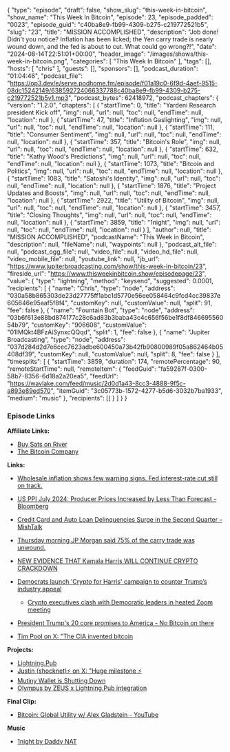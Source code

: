 {
  "type": "episode",
  "draft": false,
  "show_slug": "this-week-in-bitcoin",
  "show_name": "This Week In Bitcoin",
  "episode": 23,
  "episode_padded": "0023",
  "episode_guid": "c40ba8e9-fb99-4309-b275-c219772521b5",
  "slug": "23",
  "title": "MISSION ACCOMPLISHED",
  "description": "Job done! Didn't you notice? Inflation has been licked; the Yen carry trade is nearly wound down, and the fed is about to cut. What could go wrong?!",
  "date": "2024-08-14T22:51:01+00:00",
  "header_image": "/images/shows/this-week-in-bitcoin.png",
  "categories": [
    "This Week In Bitcoin"
  ],
  "tags": [],
  "hosts": [
    "chris"
  ],
  "guests": [],
  "sponsors": [],
  "podcast_duration": "01:04:46",
  "podcast_file": "https://op3.dev/e/serve.podhome.fm/episode/f01a19c0-6f9d-4aef-9515-08dc15242149/638592724066337788c40ba8e9-fb99-4309-b275-c219772521b5v1.mp3",
  "podcast_bytes": 62418972,
  "podcast_chapters": {
    "version": "1.2.0",
    "chapters": [
      {
        "startTime": 0,
        "title": "Yardeni Research president Kick off",
        "img": null,
        "url": null,
        "toc": null,
        "endTime": null,
        "location": null
      },
      {
        "startTime": 47,
        "title": "Inflation Gaslighting",
        "img": null,
        "url": null,
        "toc": null,
        "endTime": null,
        "location": null
      },
      {
        "startTime": 111,
        "title": "Consumer Sentiment",
        "img": null,
        "url": null,
        "toc": null,
        "endTime": null,
        "location": null
      },
      {
        "startTime": 357,
        "title": "Bitcoin's Role",
        "img": null,
        "url": null,
        "toc": null,
        "endTime": null,
        "location": null
      },
      {
        "startTime": 632,
        "title": "Kathy Wood's Predictions",
        "img": null,
        "url": null,
        "toc": null,
        "endTime": null,
        "location": null
      },
      {
        "startTime": 1073,
        "title": "Bitcoin and Politics",
        "img": null,
        "url": null,
        "toc": null,
        "endTime": null,
        "location": null
      },
      {
        "startTime": 1083,
        "title": "Satoshi's Identity",
        "img": null,
        "url": null,
        "toc": null,
        "endTime": null,
        "location": null
      },
      {
        "startTime": 1876,
        "title": "Project Updates and Boosts",
        "img": null,
        "url": null,
        "toc": null,
        "endTime": null,
        "location": null
      },
      {
        "startTime": 2922,
        "title": "Utility of Bitcoin",
        "img": null,
        "url": null,
        "toc": null,
        "endTime": null,
        "location": null
      },
      {
        "startTime": 3457,
        "title": "Closing Thoughts",
        "img": null,
        "url": null,
        "toc": null,
        "endTime": null,
        "location": null
      },
      {
        "startTime": 3859,
        "title": "1night",
        "img": null,
        "url": null,
        "toc": null,
        "endTime": null,
        "location": null
      }
    ],
    "author": null,
    "title": "MISSION ACCOMPLISHED",
    "podcastName": "This Week in Bitcoin",
    "description": null,
    "fileName": null,
    "waypoints": null
  },
  "podcast_alt_file": null,
  "podcast_ogg_file": null,
  "video_file": null,
  "video_hd_file": null,
  "video_mobile_file": null,
  "youtube_link": null,
  "jb_url": "https://www.jupiterbroadcasting.com/show/this-week-in-bitcoin/23",
  "fireside_url": "https://www.thisweekinbitcoin.show/episodepage/23",
  "value": {
    "type": "lightning",
    "method": "keysend",
    "suggested": 0.0001,
    "recipients": [
      {
        "name": "Chris",
        "type": "node",
        "address": "030a58b865303de23d27775ff1abc1d5770e56ee058464c9fcd4cc39837e605646e95aaf5f8f4",
        "customKey": null,
        "customValue": null,
        "split": 91,
        "fee": false
      },
      {
        "name": "Fountain Bot",
        "type": "node",
        "address": "03b6f613e88bd874177c28c6ad83b3baba43c4c656f56be1f8df84669556054b79",
        "customKey": "906608",
        "customValue": "01IMQkt4BFzAiSynxcQQqd",
        "split": 1,
        "fee": false
      },
      {
        "name": "Jupiter Broadcasting",
        "type": "node",
        "address": "037d284d2d7e6cec7623adbe600450a73b42fb90800989f05a862464b05408df39",
        "customKey": null,
        "customValue": null,
        "split": 8,
        "fee": false
      }
    ],
    "timesplits": [
      {
        "startTime": 3859,
        "duration": 174,
        "remotePercentage": 90,
        "remoteStartTime": null,
        "remoteItem": {
          "feedGuid": "fa59287f-0300-58b7-8356-6d18a2a20ea5",
          "feedUrl": "https://wavlake.com/feed/music/2d0d1a43-8cc3-4888-9f5c-a893e89ed570",
          "itemGuid": "3c05773b-1572-4277-b5d6-3032b7ba1933",
          "medium": "music"
        },
        "recipients": []
      }
    ]
  }
}


### Episode Links

**Affiliate Links:**

* [Buy Sats on River](https://river.com/signup?r=3CT4V56E)
* [The Bitcoin Company](https://app.thebitcoincompany.com/signup?ref=JUPITER)

**Links:**

* [Wholesale inflation shows few warning signs. Fed interest-rate cut still on track.](https://www.marketwatch.com/livecoverage/ppi-report-for-july-wholesale-inflation-data-in-spotlight-during-rare-month-it-precedes-cpi/card/wholesale-inflation-shows-few-warning-signs-fed-interest-rate-cut-still-on-track--G83PvRGgeH8U7olPJtto)
* [US PPI July 2024: Producer Prices Increased by Less Than Forecast - Bloomberg](https://www.bloomberg.com/news/articles/2024-08-13/us-producer-prices-increased-by-less-than-forecast-in-july?embedded-checkout=true)
* [Credit Card and Auto Loan Delinquencies Surge in the Second Quarter – MishTalk](https://mishtalk.com/economics/credit-card-and-auto-loan-delinquencies-surge-in-the-second-quarter/)
* [Thursday morning JP Morgan said 75% of the carry trade was unwound. ](https://x.com/biancoresearch/status/1822682645287035161)
* [NEW EVIDENCE THAT Kamala Harris WILL CONTINUE CRYPTO CRACKDOWN](https://x.com/intangiblecoins/status/1823338570104352884)
* [Democrats launch 'Crypto for Harris' campaign to counter Trump’s industry appeal](https://www.foxbusiness.com/politics/democrats-launch-crypto-harris-campaign-counter-trumps-industry-appeal)

  * [Crypto executives clash with Democratic leaders in heated Zoom meeting ](https://www.foxbusiness.com/politics/crypto-executives-clash-democratic-leaders-heated-zoom-meeting.amp)

* [President Trump's 20 core promises to America - No Bitcoin on there](https://xcancel.com/GOP/status/1823019373403033993)
* [Tim Pool on X: "The CIA invented bitcoin](https://x.com/Timcast/status/1819750402637635707)

**Projects:**

* [Lightning.Pub](https://github.com/shocknet/Lightning.Pub#readme)
* [Justin (shocknet)⚡ on X: "Huge milestone ⚡️](https://x.com/shocknet_justin/status/1815892159746183207)
* [Mutiny Wallet is Shutting Down](https://archive.is/UwAUU)
* [Olympus by ZEUS x Lightning.Pub integration](https://blog.zeusln.com/olympus-lightning-pub-integration/)

**Final Clip:**

* [Bitcoin: Global Utility w/ Alex Gladstein - YouTube](https://www.youtube.com/watch?v=24waV3Fwvow)

**Music**

* [1night by Daddy NAT](https://podcastindex.org/podcast/6751084?episode=18165690894)
